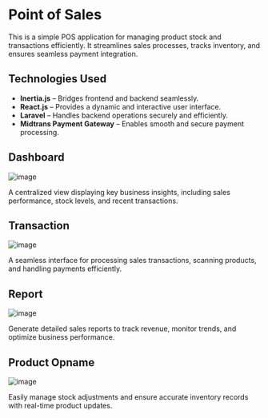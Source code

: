 # Point of Sales

This is a simple POS application for managing product stock and transactions efficiently. It streamlines sales processes, tracks inventory, and ensures seamless payment integration.  

## Technologies Used
- **Inertia.js** – Bridges frontend and backend seamlessly.  
- **React.js** – Provides a dynamic and interactive user interface.  
- **Laravel** – Handles backend operations securely and efficiently.  
- **Midtrans Payment Gateway** – Enables smooth and secure payment processing.  

## Dashboard

![image](https://github.com/user-attachments/assets/b7847a58-2eb6-40b5-9cb4-26dd3cb46081)

A centralized view displaying key business insights, including sales performance, stock levels, and recent transactions.  

## Transaction

![image](https://github.com/user-attachments/assets/a7c2b9cc-0fa0-4c56-91aa-6c11b3b8f7f7)

A seamless interface for processing sales transactions, scanning products, and handling payments efficiently.

## Report

![image](https://github.com/user-attachments/assets/edf98efe-67d9-4a62-b2e9-5e7bd65a2c6a)

Generate detailed sales reports to track revenue, monitor trends, and optimize business performance.  

## Product Opname

![image](https://github.com/user-attachments/assets/5bfb902c-c526-4764-85e6-95cdc5c15072)

Easily manage stock adjustments and ensure accurate inventory records with real-time product updates.  
